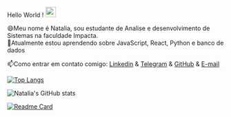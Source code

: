 Hello World !  <img src="https://github.com/TheDudeThatCode/TheDudeThatCode/blob/master/Assets/Earth.gif" width="24px">

😄Meu nome é Natalia, sou estudante de Analise e desenvolvimento de Sistemas na faculdade Impacta.<br>
🌱Atualmente estou aprendendo sobre JavaScript, React, Python e banco de dados<br>

📫Como entrar em contato comigo:
[Linkedin](https://www.linkedin.com/in/natalia-aparecida-tavares) & [Telegram](https://t.me/Natyy15) & [GitHub](https://www.github.com/NataliaTavares) & <a href="mailto:natalia.tavares15@outlook.com">E-mail</a> 

<!--
<a href="https://www.linkedin.com/in/natalia-aparecida-tavares" target="_blank">
  <img src="linkedin.PNG"  width="120" height="120" style="margin-right: 30px" >
</a>
<a href="https://t.me/Natyy15" target="_blank">
  <img src="telegram.PNG"  width="120" height="120" style="margin-right: 30px" >
</a>

<a href="https://www.github.com/NataliaTavares" target="_blank">
  <img src="github.PNG"  width="120" height="120" >
</a>

<a href="https://storyset.com/data" target="_blank">
 <img align="right" width="400px" src="Completed steps-amico.png"> </a>
 
 <br><br>
-->
 
 [![Top Langs](https://github-readme-stats.vercel.app/api/top-langs/?username=anuraghazra&layout=compact&)](https://github.com/anuraghazra/github-readme-stats)


![Natalia's GitHub stats](https://github-readme-stats.vercel.app/api?username=NataliaTavares&show_icons=true&theme=radical&hide=prs,issues,contribs)

[![Readme Card](https://github-readme-stats.vercel.app/api/pin/?username=NataliaTavares&show_owner&repo=Aplicacoes_Python&show_owner&theme=dark)](https://github.com/NataliaTavares/Aplicacoes_Python)



<!--
**NataliaTavares/NataliaTavares** is a ✨ _special_ ✨ repository because its `README.md` (this file) appears on your GitHub profile.

Here are some ideas to get you started:

- 🔭 I’m currently working on ...
- 🌱 I’m currently learning ...
- 👯 I’m looking to collaborate on ...
- 🤔 I’m looking for help with ...
- 💬 Ask me about ...
- 📫 How to reach me: ...
- 😄 Pronouns: ...
- ⚡ Fun fact: ...
-->

